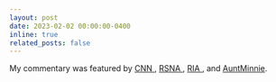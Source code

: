 ```yaml
---
layout: post
date: 2023-02-02 00:00:00-0400
inline: true
related_posts: false
---
```

My commentary was featured by  <a href='https://www.cnn.com/2023/02/02/health/artificial-intelligence-medicine/index.html'>CNN </a>, <a href='https://www.rsna.org/news/2023/march/use-of-chatGPT-in-radiology'> RSNA </a>, <a href='https://www.riaendovascular.com/2023/04/04/how-radiologists-can-harness-the-power-of-conversational-ai-programs/'> RIA </a>, and <a href='https://www.auntminnie.com/index.aspx?sec=ser&sub=def&pag=dis&ItemID=139208'> AuntMinnie</a>.



